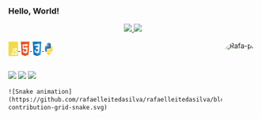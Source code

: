 ### Hello, World!

<div align="center">
  <a href="https://github.com/rafaelleitedasilva">
  <img height="180em" src="https://github-readme-stats.vercel.app/api?username=rafaelleitedasilva&show_icons=true&theme=tokyonight&include_all_commits=true&count_private=true"/>
  <img height="180em" src="https://github-readme-stats.vercel.app/api/top-langs/?username=rafaelleitedasilva&layout=compact&langs_count=7&theme=tokyonight"/>
</div>
  
  <div style="display: inline_block" margin="auto"><br>
  <img align="center" alt="Rafael-Js" height="30" width="20" src="https://raw.githubusercontent.com/devicons/devicon/master/icons/javascript/javascript-plain.svg">
   
  <img align="center" alt="Rafael-HTML" height="30" width="20" src="https://raw.githubusercontent.com/devicons/devicon/master/icons/html5/html5-original.svg">
   
  <img align="center"  alt="Rafael-CSS" height="30" width="20" src="https://raw.githubusercontent.com/devicons/devicon/master/icons/css3/css3-original.svg">
    
  <img align="center" alt="Rafael-Python" height="30" width="20" src="https://raw.githubusercontent.com/devicons/devicon/master/icons/python/python-original.svg">
  <img align="right" alt="Rafa-pic" height="150" style="border-radius:50px;" src="https://media.discordapp.net/attachments/944560303067242519/944568302624186368/ezgif.com-gif-maker.gif?width=563&height=563">
  </div>
  
  ##
  
  
  <div>
  <a href="https://www.instagram.com/1car0_/" target="_blank"><img src="https://img.shields.io/badge/-Instagram-%23E4405F?style=for-the-badge&logo=instagram&logoColor=white" target="_blank"></a>
 <a href="mailto:rafael.leite.14@hotmail.com" target="_blank"><img src="https://img.shields.io/badge/Microsoft_Outlook-0078D4?style=for-the-badge&logo=microsoft-outlook&logoColor=white" target="_blank"></a> 
  <a href="https://www.linkedin.com/in/rafael-leite-da-silva-10654a222/" target="_blank"><img src="https://img.shields.io/badge/-LinkedIn-%230077B5?style=for-the-badge&logo=linkedin&logoColor=white" target="_blank"><a/>
    
    ![Snake animation](https://github.com/rafaelleitedasilva/rafaelleitedasilva/blob/output/github-contribution-grid-snake.svg)
       
  </div>
